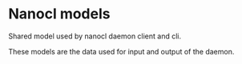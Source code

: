 # Nanocl models

Shared model used by nanocl daemon client and cli.

These models are the data used for input and output of the daemon.
